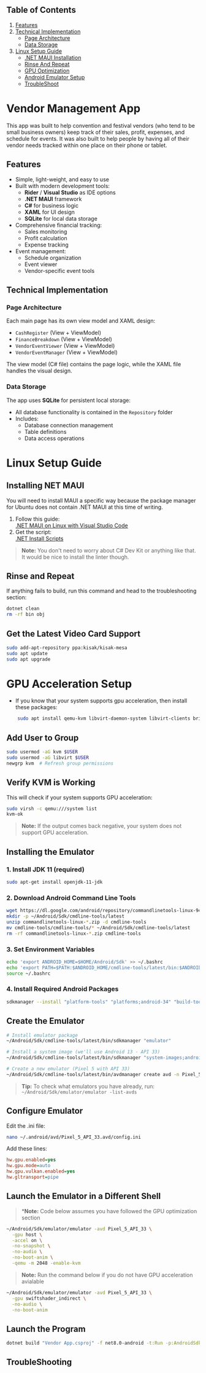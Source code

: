 ## Table of Contents  
1. [Features](#features)  
2. [Technical Implementation](#technical-implementation)  
   - [Page Architecture](#page-architecture)  
   - [Data Storage](#data-storage)  
3. [Linux Setup Guide](#linux-setup-guide)  
   - [.NET MAUI Installation](#installing-net-maui)  
   - [Rinse And Repeat](#rinse-and-repeat)  
   - [GPU Optimization](#gpu-acceleration-setup)  
   - [Android Emulator Setup](#installing-the-emulator)
   - [TroubleShoot](#troubleshooting)  
# Vendor Management App
This app was built to help convention and festival vendors (who tend to be small business owners) keep track of their sales, profit, expenses, and schedule for events. It was also built to help people by having all of their vendor needs tracked within one place on their phone or tablet.

## Features

* Simple, light-weight, and easy to use
* Built with modern development tools:
  - **Rider** / **Visual Studio** as IDE options
  - **.NET MAUI** framework
  - **C#** for business logic
  - **XAML** for UI design
  - **SQLite** for local data storage
* Comprehensive financial tracking:
  - Sales monitoring
  - Profit calculation
  - Expense tracking
* Event management:
  - Schedule organization
  - Event viewer
  - Vendor-specific event tools

## Technical Implementation

### Page Architecture
Each main page has its own view model and XAML design:
- `CashRegister` (View + ViewModel)
- `FinanceBreakdown` (View + ViewModel)
- `VendorEventViewer` (View + ViewModel)
- `VendorEventManager` (View + ViewModel)

The view model (C# file) contains the page logic, while the XAML file handles the visual design.

### Data Storage
The app uses **SQLite** for persistent local storage:
- All database functionality is contained in the `Repository` folder
- Includes:
  - Database connection management
  - Table definitions
  - Data access operations


# Linux Setup Guide

## Installing NET MAUI

You will need to install MAUI a specific way because the package manager for Ubuntu does not contain .NET MAUI at this time of writing.

1. Follow this guide:  
   [.NET MAUI on Linux with Visual Studio Code](https://techcommunity.microsoft.com/blog/educatordeveloperblog/-net-maui-on-linux-with-visual-studio-code/3982195)
2. Get the script:  
   [.NET Install Scripts](https://dotnet.microsoft.com/en-us/download/dotnet/scripts)

> **Note:** You don't need to worry about C# Dev Kit or anything like that. It would be nice to install the linter though.

## Rinse and Repeat

If anything fails to build, run this command and head to the troubleshooting section:

```bash
dotnet clean
rm -rf bin obj
```

## Get the Latest Video Card Support

```bash
sudo add-apt-repository ppa:kisak/kisak-mesa
sudo apt update
sudo apt upgrade
```

# GPU Acceleration Setup
* If you know that your system supports gpu acceleration, then install these packages:
```bash 
    sudo apt install qemu-kvm libvirt-daemon-system libvirt-clients bridge-utils virt-manager
```

## Add User to Group

```bash
sudo usermod -aG kvm $USER
sudo usermod -aG libvirt $USER
newgrp kvm  # Refresh group permissions
```

## Verify KVM is Working

This will check if your system supports GPU acceleration:

```bash
sudo virsh -c qemu:///system list
kvm-ok 
```

> **Note:** If the output comes back negative, your system does not support GPU acceleration.

## Installing the Emulator

### 1. Install JDK 11 (required)
```bash
sudo apt-get install openjdk-11-jdk
```

### 2. Download Android Command Line Tools
```bash
wget https://dl.google.com/android/repository/commandlinetools-linux-9477386_latest.zip
mkdir -p ~/Android/Sdk/cmdline-tools/latest
unzip commandlinetools-linux-*.zip -d cmdline-tools
mv cmdline-tools/cmdline-tools/* ~/Android/Sdk/cmdline-tools/latest
rm -rf commandlinetools-linux-*.zip cmdline-tools
```

### 3. Set Environment Variables
```bash
echo 'export ANDROID_HOME=$HOME/Android/Sdk' >> ~/.bashrc
echo 'export PATH=$PATH:$ANDROID_HOME/cmdline-tools/latest/bin:$ANDROID_HOME/platform-tools' >> ~/.bashrc
source ~/.bashrc
```

### 4. Install Required Android Packages
```bash
sdkmanager --install "platform-tools" "platforms;android-34" "build-tools;34.0.0"
```

## Create the Emulator

```bash
# Install emulator package
~/Android/Sdk/cmdline-tools/latest/bin/sdkmanager "emulator"

# Install a system image (we'll use Android 13 - API 33)
~/Android/Sdk/cmdline-tools/latest/bin/sdkmanager "system-images;android-33;google_apis;x86_64"

# Create a new emulator (Pixel 5 with API 33)
~/Android/Sdk/cmdline-tools/latest/bin/avdmanager create avd -n Pixel_5_API_33 -k "system-images;android-33;google_apis;x86_64" -d pixel_5
```

> **Tip:** To check what emulators you have already, run:  
> `~/Android/Sdk/emulator/emulator -list-avds`

## Configure Emulator

Edit the .ini file:

```bash
nano ~/.android/avd/Pixel_5_API_33.avd/config.ini
```

Add these lines:

```ini
hw.gpu.enabled=yes
hw.gpu.mode=auto
hw.gpu.vulkan.enabled=yes
hw.gltransport=pipe
```

## Launch the Emulator in a Different Shell
> ***Note:** Code below assumes you have followed the GPU optimization section 
```bash
~/Android/Sdk/emulator/emulator -avd Pixel_5_API_33 \
  -gpu host \
  -accel on \
  -no-snapshot \
  -no-audio \
  -no-boot-anim \
  -qemu -m 2048 -enable-kvm
```
> **Note:** Run the command below if you do not have GPU acceleration avialable
```bash 
~/Android/Sdk/emulator/emulator -avd Pixel_5_API_33 \
  -gpu swiftshader_indirect \
  -no-audio \
  -no-boot-anim
```

## Launch the Program

```bash
dotnet build "Vendor App.csproj" -f net8.0-android -t:Run -p:AndroidSdkDirectory=$HOME/Android/Sdk -p:AndroidDevice=-d
```

## TroubleShooting




  
  
  
